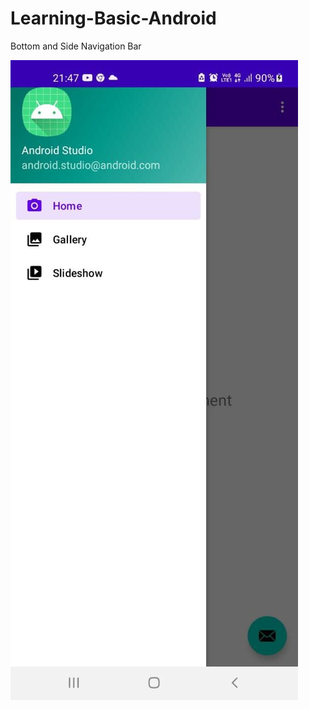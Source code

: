 # Learning-Basic-Android
Bottom and Side Navigation Bar

![ss](https://github.com/imvickykumar999/Learning-Basic-Android/blob/main/screenshot.jpg?raw=true)
